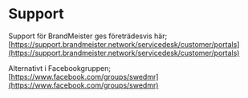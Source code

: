 # Support

Support för BrandMeister ges företrädesvis här; [https://support.brandmeister.network/servicedesk/customer/portals](https://support.brandmeister.network/servicedesk/customer/portals)

Alternativt i Facebookgruppen; [https://www.facebook.com/groups/swedmr](https://www.facebook.com/groups/swedmr)
